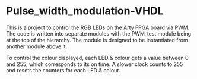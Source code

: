 # Pulse_width_modulation-VHDL
This is a project to control the RGB LEDs on the Arty FPGA board via PWM. The code is written into separate modules with the PWM_test module being at the top of the hierarchy. The module is designed to be instantiated from another module above it. 

To control the colour displayed, each LED & colour gets a value between 0 and 255, which corresponds to its on time. A slower clock counts to 255 and resets the counters for each LED & colour.
